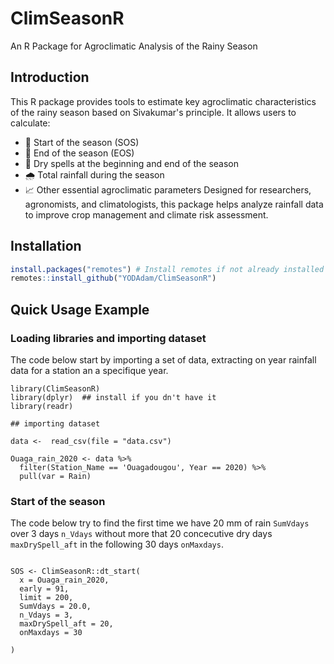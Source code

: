 # ClimSeasonR
An R Package for Agroclimatic Analysis of the Rainy Season

## Introduction

This R package provides tools to estimate key agroclimatic characteristics of the rainy season based on Sivakumar's principle. It allows users to calculate:

- 📅 Start of the season (SOS)
- 📅 End of the season (EOS)
- 🌵 Dry spells at the beginning and end of the season
- 🌧️ Total rainfall during the season
- 📈 Other essential agroclimatic parameters
Designed for researchers, agronomists, and climatologists, this package helps analyze rainfall data to improve crop management and climate risk assessment.

## Installation

```R
install.packages("remotes") # Install remotes if not already installed 
remotes::install_github("YODAdam/ClimSeasonR")

````
## Quick Usage Example

### Loading libraries and importing dataset

The code below start by importing a set of data, extracting on year rainfall data for a station an a specifique year.

```{r}
library(ClimSeasonR)
library(dplyr)  ## install if you dn't have it
library(readr)

## importing dataset

data <-  read_csv(file = "data.csv")

Ouaga_rain_2020 <- data %>% 
  filter(Station_Name == 'Ouagadougou', Year == 2020) %>% 
  pull(var = Rain)

```
### Start of the season

The code below try to find the first time we have 20 mm of rain `SumVdays` over 3 days `n_Vdays` without more that 20 concecutive dry days `maxDrySpell_aft` in the following  30 days `onMaxdays`.
```{r}

SOS <- ClimSeasonR::dt_start(
  x = Ouaga_rain_2020, 
  early = 91, 
  limit = 200, 
  SumVdays = 20.0, 
  n_Vdays = 3, 
  maxDrySpell_aft = 20, 
  onMaxdays = 30
  
)

```

